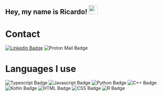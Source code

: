 ## Hey, my name is Ricardo!  <img src="https://media.giphy.com/media/hvRJCLFzcasrR4ia7z/giphy.gif" width="28px" height="28px">

<h1>Contact</h1>

[![Linkedin Badge](https://img.shields.io/badge/Ricardo_Jiménez-0A66C2.svg?style=for-the-badge&logo=LinkedIn&logoColor=white)](https://www.linkedin.com/in/ricardo-jim%C3%A9nez-2591b3279/)
![Proton Mail Badge](https://img.shields.io/badge/ricardo.jimenez003@proton.me%20-6D4AFF.svg?style=for-the-badge&logo=Proton-Mail&logoColor=white)

<h1>Languages I use</h1>

![Typescript Badge](https://img.shields.io/badge/TypeScript-3178C6.svg?style=for-the-badge&logo=TypeScript&logoColor=white)
![Javascript Badge](https://img.shields.io/badge/JavaScript-F7DF1E.svg?style=for-the-badge&logo=JavaScript&logoColor=black)
![Python Badge](https://img.shields.io/badge/Python-3776AB.svg?style=for-the-badge&logo=Python&logoColor=white)
![C++ Badge](https://img.shields.io/badge/C++-00599C.svg?style=for-the-badge&logo=C++&logoColor=white)
![Kotlin Badge](https://img.shields.io/badge/Kotlin-7F52FF.svg?style=for-the-badge&logo=Kotlin&logoColor=white)
![HTML Badge](https://img.shields.io/badge/HTML5-E34F26.svg?style=for-the-badge&logo=HTML5&logoColor=white)
![CSS Badge](https://img.shields.io/badge/CSS3-1572B6.svg?style=for-the-badge&logo=CSS3&logoColor=white)
![R Badge](https://img.shields.io/badge/R-276DC3.svg?style=for-the-badge&logo=R&logoColor=white)

